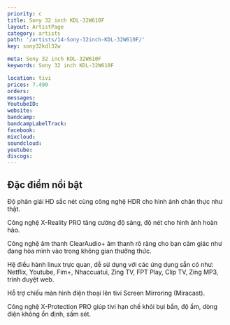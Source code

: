 ```yaml
---
priority: c
title: Sony 32 inch KDL-32W610F
layout: ArtistPage
category: artists
path: '/artists/14-Sony-32inch-KDL-32W610F/'
key: sony32kdl32w

meta: Sony 32 inch KDL-32W610F
keywords: Sony 32 inch KDL-32W610F

location: tivi
prices: 7.490
orders: 
messages: 
YoutubeID: 
website: 
bandcamp: 
bandcampLabelTrack: 
facebook: 
mixcloud: 
soundcloud: 
youtube: 
discogs: 
---
```

## Đặc điểm nổi bật

Độ phân giải HD sắc nét cùng công nghệ HDR cho hình ảnh chân thực như thật.

Công nghệ X-Reality PRO tăng cường độ sáng, độ nét cho hình ảnh hoàn hảo.

Công nghệ âm thanh ClearAudio+ âm thanh rõ ràng cho bạn cảm giác như đang hòa mình vào trong không gian thưởng thức.

Hệ điều hành linux trực quan, dễ sử dụng với các ứng dụng sẵn có như: Netflix, Youtube, Fim+, Nhaccuatui, Zing TV, FPT Play, Clip TV, Zing MP3, trình duyệt web.

Hỗ trợ chiếu màn hình điện thoại lên tivi Screen Mirroring (Miracast).

Công nghệ X-Protection PRO giúp tivi hạn chế khỏi bụi bẩn, độ ẩm, dòng điện không ổn định, sấm sét.
